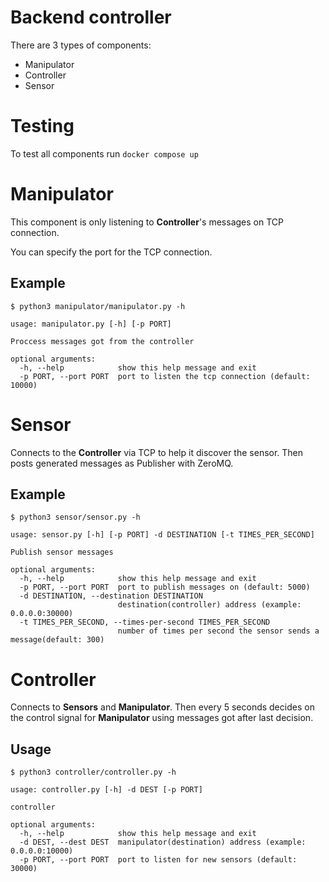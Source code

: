 # Backend controller

There are 3 types of components:
- Manipulator
- Controller
- Sensor


# Testing

To test all components run `docker compose up`

# Manipulator

This component is only listening to **Controller**'s messages on TCP connection.

You can specify the port for the TCP connection.

## Example
```
$ python3 manipulator/manipulator.py -h
```
```
usage: manipulator.py [-h] [-p PORT]

Proccess messages got from the controller

optional arguments:
  -h, --help            show this help message and exit
  -p PORT, --port PORT  port to listen the tcp connection (default: 10000)
```

# Sensor

Connects to the **Controller** via TCP to help it discover the sensor. Then posts generated messages as Publisher with ZeroMQ.

## Example
```
$ python3 sensor/sensor.py -h
```
```
usage: sensor.py [-h] [-p PORT] -d DESTINATION [-t TIMES_PER_SECOND]

Publish sensor messages

optional arguments:
  -h, --help            show this help message and exit
  -p PORT, --port PORT  port to publish messages on (default: 5000)
  -d DESTINATION, --destination DESTINATION
                        destination(controller) address (example: 0.0.0.0:30000)
  -t TIMES_PER_SECOND, --times-per-second TIMES_PER_SECOND
                        number of times per second the sensor sends a message(default: 300)
```

# Controller

Connects to **Sensors** and **Manipulator**. Then every 5 seconds decides on the control signal for **Manipulator** using messages got after last decision.

## Usage

```
$ python3 controller/controller.py -h
```
```
usage: controller.py [-h] -d DEST [-p PORT]

controller

optional arguments:
  -h, --help            show this help message and exit
  -d DEST, --dest DEST  manipulator(destination) address (example: 0.0.0.0:10000)
  -p PORT, --port PORT  port to listen for new sensors (default: 30000)
```